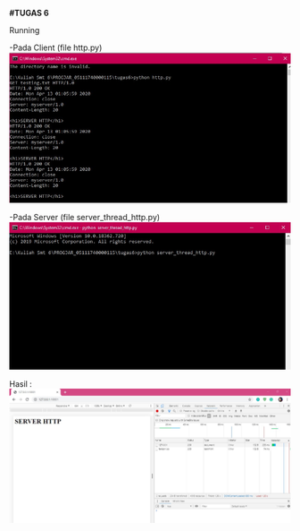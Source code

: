 <strong>#TUGAS 6</strong> <br>

Running <br>

-Pada Client (file http.py) <br>
![alt text](https://github.com/chanzm/PROGJAR_05111740000115/blob/master/tugas6/running_'http.py'.jpg)

-Pada Server (file server_thread_http.py) <br>
![alt text](https://github.com/chanzm/PROGJAR_05111740000115/blob/master/tugas6/running_'server_thread_http.py'.jpg)


Hasil :
![alt text](https://github.com/chanzm/PROGJAR_05111740000115/blob/master/tugas6/SS_HASIL.jpg)
